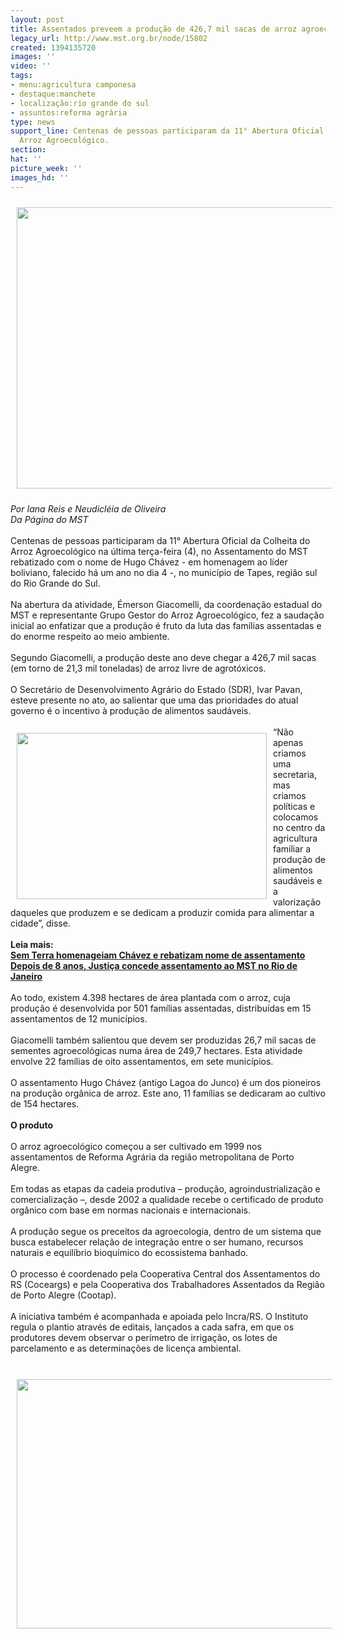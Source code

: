 ```yaml
---
layout: post
title: Assentados preveem a produção de 426,7 mil sacas de arroz agroecológico
legacy_url: http://www.mst.org.br/node/15802
created: 1394135720
images: ''
video: ''
tags:
- menu:agricultura camponesa
- destaque:manchete
- localização:rio grande do sul
- assuntos:reforma agrária
type: news
support_line: Centenas de pessoas participaram da 11° Abertura Oficial da Colheita  do
  Arroz Agroecológico.
section: 
hat: ''
picture_week: ''
images_hd: ''
---
```

<p><img style="margin: 10px;" src="http://www.mst.org.br/sites/default/files/11%20colheita.jpg" alt="" height="450" width="600"></p><p><em>Por Iana Reis e Neudicléia de Oliveira<br>Da Página do&nbsp;MST<br></em><br>Centenas de pessoas participaram da 11° Abertura Oficial da Colheita do Arroz Agroecológico na última terça-feira (4), no Assentamento do MST rebatizado com o nome de Hugo Chávez - em homenagem ao líder boliviano, falecido há um ano no dia 4 -, no município de Tapes, região sul do Rio Grande do Sul.<br><br>Na abertura da atividade, Émerson Giacomelli, da coordenação estadual do MST e representante Grupo Gestor do Arroz Agroecológico, fez a saudação inicial ao enfatizar que a produção é fruto da luta das famílias assentadas e do enorme respeito ao meio ambiente. <br><br>Segundo Giacomelli, a produção deste ano deve chegar a 426,7 mil sacas (em torno de 21,3 mil toneladas) de arroz livre de agrotóxicos. <br><br>O Secretário de Desenvolvimento Agrário do Estado (SDR), Ivar Pavan, esteve presente no ato, ao salientar que uma das prioridades do atual governo é o incentivo à produção de alimentos saudáveis. <br><br><img style="margin: 10px; float: left;" src="http://www.mst.org.br/sites/default/files/douglas%20arroz2.jpg" alt="" height="266" width="400">“Não apenas criamos uma secretaria, mas criamos políticas e colocamos no centro da agricultura familiar a produção de alimentos saudáveis e a valorização daqueles que produzem e se dedicam a produzir comida para alimentar a cidade”, disse. <br><br><strong>Leia mais:<br></strong><a href="http://www.mst.org.br/node/15800"><strong>Sem Terra homenageiam Chávez e rebatizam nome de assentamento <br></strong></a><a href="http://www.mst.org.br/node/15801"><strong>Depois de 8 anos, Justiça concede assentamento ao MST no Rio de Janeiro </strong><br></a><br>Ao todo, existem 4.398 hectares de área plantada com o arroz, cuja produção é desenvolvida por 501 famílias assentadas, distribuídas em 15 assentamentos de 12 municípios.<br><br>Giacomelli também salientou que devem ser produzidas 26,7 mil sacas de sementes agroecológicas numa área de 249,7 hectares. Esta atividade envolve 22 famílias de oito assentamentos, em sete municípios. <br><br>O assentamento Hugo Chávez (antigo Lagoa do Junco) é um dos pioneiros na produção orgânica de arroz. Este ano, 11 famílias se dedicaram ao cultivo de 154 hectares.<br><br><strong>O produto <br></strong><br>O arroz agroecológico começou a ser cultivado em 1999 nos assentamentos de Reforma Agrária da região metropolitana de Porto Alegre. <br><br>Em todas as etapas da cadeia produtiva – produção, agroindustrialização e comercialização –, desde 2002 a qualidade recebe o certificado de produto orgânico com base em normas nacionais e internacionais.<br><br>A produção segue os preceitos da agroecologia, dentro de um sistema que busca estabelecer relação de integração entre o ser humano, recursos naturais e equilíbrio bioquímico do ecossistema banhado.<br><br>O processo é coordenado pela Cooperativa Central dos Assentamentos do RS (Coceargs) e pela Cooperativa dos Trabalhadores Assentados da Região de Porto Alegre (Cootap).<br><br>A iniciativa também é acompanhada e apoiada pelo Incra/RS. O Instituto regula o plantio através de editais, lançados a cada safra, em que os produtores devem observar o perímetro de irrigação, os lotes de parcelamento e as determinações de licença ambiental.</p><p><br><img style="margin: 10px;" src="http://www.mst.org.br/sites/default/files/douglas%20arroz1.jpg" alt="" height="399" width="600">&nbsp;</p>
